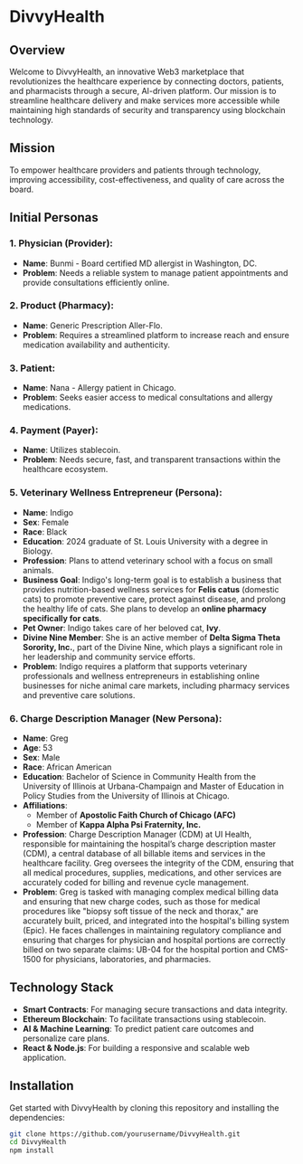 # DivvyHealth

## Overview
Welcome to DivvyHealth, an innovative Web3 marketplace that revolutionizes the healthcare experience by connecting doctors, patients, and pharmacists through a secure, AI-driven platform. Our mission is to streamline healthcare delivery and make services more accessible while maintaining high standards of security and transparency using blockchain technology.

## Mission
To empower healthcare providers and patients through technology, improving accessibility, cost-effectiveness, and quality of care across the board.

## Initial Personas

### 1. **Physician (Provider)**:
  - **Name**: Bunmi - Board certified MD allergist in Washington, DC.
  - **Problem**: Needs a reliable system to manage patient appointments and provide consultations efficiently online.

### 2. **Product (Pharmacy)**:
  - **Name**: Generic Prescription Aller-Flo.
  - **Problem**: Requires a streamlined platform to increase reach and ensure medication availability and authenticity.

### 3. **Patient**:
  - **Name**: Nana - Allergy patient in Chicago.
  - **Problem**: Seeks easier access to medical consultations and allergy medications.

### 4. **Payment (Payer)**:
  - **Name**: Utilizes stablecoin.
  - **Problem**: Needs secure, fast, and transparent transactions within the healthcare ecosystem.

### 5. **Veterinary Wellness Entrepreneur (Persona)**:
  - **Name**: Indigo
  - **Sex**: Female
  - **Race**: Black
  - **Education**: 2024 graduate of St. Louis University with a degree in Biology.
  - **Profession**: Plans to attend veterinary school with a focus on small animals.
  - **Business Goal**: Indigo's long-term goal is to establish a business that provides nutrition-based wellness services for **Felis catus** (domestic cats) to promote preventive care, protect against disease, and prolong the healthy life of cats. She plans to develop an **online pharmacy specifically for cats**.
  - **Pet Owner**: Indigo takes care of her beloved cat, **Ivy**.
  - **Divine Nine Member**: She is an active member of **Delta Sigma Theta Sorority, Inc.**, part of the Divine Nine, which plays a significant role in her leadership and community service efforts.
  - **Problem**: Indigo requires a platform that supports veterinary professionals and wellness entrepreneurs in establishing online businesses for niche animal care markets, including pharmacy services and preventive care solutions.

### 6. **Charge Description Manager (New Persona)**:
  - **Name**: Greg
  - **Age**: 53
  - **Sex**: Male
  - **Race**: African American
  - **Education**: Bachelor of Science in Community Health from the University of Illinois at Urbana-Champaign and Master of Education in Policy Studies from the University of Illinois at Chicago.
  - **Affiliations**:
    - Member of **Apostolic Faith Church of Chicago (AFC)**
    - Member of **Kappa Alpha Psi Fraternity, Inc.**
  - **Profession**: Charge Description Manager (CDM) at UI Health, responsible for maintaining the hospital’s charge description master (CDM), a central database of all billable items and services in the healthcare facility. Greg oversees the integrity of the CDM, ensuring that all medical procedures, supplies, medications, and other services are accurately coded for billing and revenue cycle management.
  - **Problem**: Greg is tasked with managing complex medical billing data and ensuring that new charge codes, such as those for medical procedures like "biopsy soft tissue of the neck and thorax," are accurately built, priced, and integrated into the hospital's billing system (Epic). He faces challenges in maintaining regulatory compliance and ensuring that charges for physician and hospital portions are correctly billed on two separate claims: UB-04 for the hospital portion and CMS-1500 for physicians, laboratories, and pharmacies.

## Technology Stack
- **Smart Contracts**: For managing secure transactions and data integrity.
- **Ethereum Blockchain**: To facilitate transactions using stablecoin.
- **AI & Machine Learning**: To predict patient care outcomes and personalize care plans.
- **React & Node.js**: For building a responsive and scalable web application.

## Installation
Get started with DivvyHealth by cloning this repository and installing the dependencies:

```bash
git clone https://github.com/yourusername/DivvyHealth.git
cd DivvyHealth
npm install
